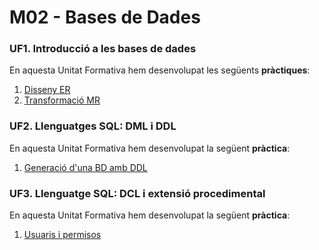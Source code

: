 # M02 - Bases de Dades

### UF1. Introducció a les bases de dades
En aquesta Unitat Formativa hem desenvolupat les següents **pràctiques**:
1. [Disseny ER](https://htmlpreview.io/?https://github.com/mllanas/...<--URL)
2. [Transformació MR](https://htmlpreview.io/?https://github.com/mllanas/...<--URL)

### UF2. Llenguatges SQL: DML i DDL
En aquesta Unitat Formativa hem desenvolupat la següent **pràctica**:
1. [Generació d'una BD amb DDL](https://htmlpreview.io/?https://github.com/mllanas/...<--URL)
	
### UF3. Llenguatge SQL: DCL i extensió procedimental
En aquesta Unitat Formativa hem desenvolupat la següent **pràctica**:
1. [Usuaris i permisos](https://htmlpreview.io/?https://github.com/mllanas/...<--URL)
